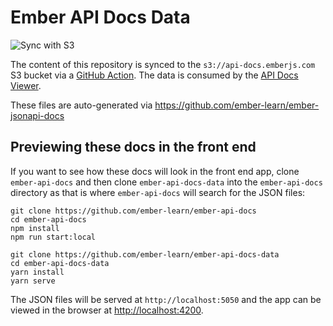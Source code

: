 # Ember API Docs Data

![Sync with S3](https://github.com/ember-learn/ember-api-docs-data/workflows/Sync%20with%20S3/badge.svg)

The content of this repository is synced to the `s3://api-docs.emberjs.com`
S3 bucket via a [GitHub Action](./github/workflows/sync.yml). The data is
consumed by the [API Docs Viewer](https://github.com/ember-learn/ember-api-docs).

These files are auto-generated via
https://github.com/ember-learn/ember-jsonapi-docs

## Previewing these docs in the front end

If you want to see how these docs will look in the
front end app, clone `ember-api-docs` and then clone `ember-api-docs-data` into the `ember-api-docs` directory as that is where `ember-api-docs` will search for the JSON files:

```
git clone https://github.com/ember-learn/ember-api-docs
cd ember-api-docs
npm install
npm run start:local

git clone https://github.com/ember-learn/ember-api-docs-data
cd ember-api-docs-data
yarn install
yarn serve
```

The JSON files will be served at `http://localhost:5050` and the app can be viewed in the browser at [http://localhost:4200]().
